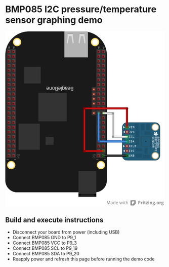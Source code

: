 # BMP085 I2C pressure/temperature sensor graphing demo

![alt text](tempPressure.png "I2C pressure/temperature sensor")

## Build and execute instructions

* Disconnect your board from power (including USB)
* Connect BMP085 GND to P9_1
* Connect BMP085 VCC to P9_3
* Connect BMP085 SCL to P9_19
* Connect BMP085 SDA to P9_20
* Reapply power and refresh this page before running the demo code